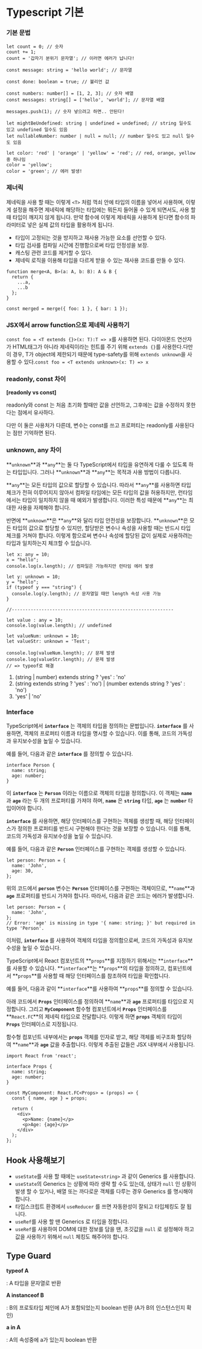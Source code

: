 # Typescript 기본

### 기본 문법

```tsx
let count = 0; // 숫자
count += 1;
count = '갑자기 분위기 문자열'; // 이러면 에러가 납니다!

const message: string = 'hello world'; // 문자열

const done: boolean = true; // 불리언 값

const numbers: number[] = [1, 2, 3]; // 숫자 배열
const messages: string[] = ['hello', 'world']; // 문자열 배열

messages.push(1); // 숫자 넣으려고 하면.. 안된다!

let mightBeUndefined: string | undefined = undefined; // string 일수도 있고 undefined 일수도 있음
let nullableNumber: number | null = null; // number 일수도 있고 null 일수도 있음

let color: 'red' | 'orange' | 'yellow' = 'red'; // red, orange, yellow 중 하나임
color = 'yellow';
color = 'green'; // 에러 발생!
```

### 제너릭

제네릭을 사용 할 때는 이렇게 `<T>` 처럼 꺽쇠 안에 타입의 이름을 넣어서 사용하며, 이렇게 설정을 해주면 제네릭에 해당하는 타입에는 뭐든지 들어올 수 있게 되면서도, 사용 할 때 타입이 깨지지 않게 됩니다. 만약 함수에 이렇게 제네릭을 사용하게 된다면 함수의 파라미터로 넣은 실제 값의 타입을 활용하게 됩니다.

- 타입이 고정되는 것을 방지하고 재사용 가능한 요소를 선언할 수 있다.
- 타입 검사를 컴파일 시간에 진행함으로써 타입 안정성을 보장.
- 캐스팅 관련 코드를 제거할 수 있다.
- 제네릭 로직을 이용해 타입을 다르게 받을 수 있는 재사용 코드를 만들 수 있다.

```tsx
function merge<A, B>(a: A, b: B): A & B {
  return {
    ...a,
    ...b
  };
}

const merged = merge({ foo: 1 }, { bar: 1 });
```

### JSX에서 arrow function으로 제네릭 사용하기

`const foo = <T extends {}>(x: T):T => x`를 사용하면 된다. 다이아몬드 연산자가 HTML태그가 아니라 제네릭이라는 힌트를 주기 위해 `extends {}`를 사용한다.다만 이 경우, T가 object에 제한되기 때문에 type-safety를 위해 `extends unknown`을 사용할 수 있다.`const foo = <T extends unknown>(x: T) => x`

### readonly, const 차이

**[readonly vs const]**

readonly와 const 는 처음 초기화 할때만 값을 선언하고, 그후에는 값을 수정하지 못한다는 점에서 유사하다.

다만 이 둘은 사용처가 다른데, 변수는 const를 쓰고 프로퍼티는 readonly를 사용된다는 점만 기억하면 된다.

### unknown, any 차이

**`unknown`**과 **`any`**는 둘 다 TypeScript에서 타입을 유연하게 다룰 수 있도록 하는 타입입니다. 그러나 **`unknown`**과 **`any`**는 목적과 사용 방법이 다릅니다.

**`any`**는 모든 타입의 값으로 할당할 수 있습니다. 따라서 **`any`**를 사용하면 타입 체크가 전혀 이루어지지 않아서 컴파일 타임에는 모든 타입의 값을 허용하지만, 런타임에서는 타입이 일치하지 않을 때 예외가 발생합니다. 이러한 특성 때문에 **`any`**는 최대한 사용을 자제해야 합니다.

반면에 **`unknown`**은 **`any`**와 달리 타입 안전성을 보장합니다. **`unknown`**은 모든 타입의 값으로 할당할 수 있지만, 할당받은 변수나 속성을 사용할 때는 반드시 타입 체크를 거쳐야 합니다. 이렇게 함으로써 변수나 속성에 할당된 값이 실제로 사용하려는 타입과 일치하는지 체크할 수 있습니다.

```tsx
let x: any = 10;
x = "hello";
console.log(x.length); // 컴파일은 가능하지만 런타임 에러 발생

let y: unknown = 10;
y = "hello";
if (typeof y === "string") {
  console.log(y.length); // 문자열일 때만 length 속성 사용 가능
}

//------------------------------------------------------------

let value : any = 10;
console.log(value.length); // undefined

let valueNum: unknown = 10;
let valueStr: unknown = 'Test';

console.log(valueNum.length); // 문제 발생
console.log(valueStr.length); // 문제 발생
// => typeof로 해결
```

1. (string | number) extends string ? 'yes' : 'no'
2. (string extends string ? 'yes' : 'no') | (number extends string ? 'yes' : 'no')
3. 'yes' | 'no'

### Interface

TypeScript에서 **`interface`** 는 객체의 타입을 정의하는 문법입니다. **`interface`** 를 사용하면, 객체의 프로퍼티 이름과 타입을 명시할 수 있습니다. 이를 통해, 코드의 가독성과 유지보수성을 높일 수 있습니다.

예를 들어, 다음과 같은 **`interface`** 를 정의할 수 있습니다.

```tsx
interface Person {
  name: string;
  age: number;
}
```

이 **`interface`** 는 **`Person`** 이라는 이름으로 객체의 타입을 정의합니다. 이 객체는 **`name`** 과 **`age`** 라는 두 개의 프로퍼티를 가져야 하며, **`name`** 은 **`string`** 타입, **`age`** 는 **`number`** 타입이어야 합니다.

**`interface`** 를 사용하면, 해당 인터페이스를 구현하는 객체를 생성할 때, 해당 인터페이스가 정의한 프로퍼티를 반드시 구현해야 한다는 것을 보장할 수 있습니다. 이를 통해, 코드의 가독성과 유지보수성을 높일 수 있습니다.

예를 들어, 다음과 같은 **`Person`** 인터페이스를 구현하는 객체를 생성할 수 있습니다.

```tsx
let person: Person = {
  name: 'John',
  age: 30,
};
```

위의 코드에서 **`person`** 변수는 **`Person`** 인터페이스를 구현하는 객체이므로, **`name`**과 **`age`** 프로퍼티를 반드시 가져야 합니다. 따라서, 다음과 같은 코드는 에러가 발생합니다.

```tsx
let person: Person = {
  name: 'John',
};
// Error: 'age' is missing in type '{ name: string; }' but required in type 'Person'.
```

이처럼, **`interface`** 를 사용하여 객체의 타입을 정의함으로써, 코드의 가독성과 유지보수성을 높일 수 있습니다.

TypeScript에서 React 컴포넌트의 **`props`**를 지정하기 위해서는 **`interface`**를 사용할 수 있습니다. **`interface`**는 **`props`**의 타입을 정의하고, 컴포넌트에서 **`props`**를 사용할 때 해당 인터페이스를 참조하여 타입을 확인합니다.

예를 들어, 다음과 같이 **`interface`**를 사용하여 **`props`**를 정의할 수 있습니다.

아래 코드에서 **`Props`** 인터페이스를 정의하여 **`name`**과 **`age`** 프로퍼티를 타입으로 지정합니다. 그리고 **`MyComponent`** 함수형 컴포넌트에서 **`Props`** 인터페이스를 **`React.FC`**의 제네릭 타입으로 전달합니다. 이렇게 하면 **`props`** 객체의 타입이 **`Props`** 인터페이스로 지정됩니다.

함수형 컴포넌트 내부에서는 **`props`** 객체를 인자로 받고, 해당 객체를 비구조화 할당하여 **`name`**과 **`age`** 값을 추출합니다. 이렇게 추출된 값들은 JSX 내부에서 사용됩니다.

```tsx
import React from 'react';

interface Props {
  name: string;
  age: number;
}

const MyComponent: React.FC<Props> = (props) => {
  const { name, age } = props;

  return (
    <div>
      <p>Name: {name}</p>
      <p>Age: {age}</p>
    </div>
  );
};
```

## Hook 사용해보기

- `useState`를 사용 할 때에는 `useState<string>` 과 같이 Generics 를 사용합니다.
- `useState`의 Generics 는 상황에 따라 생략 할 수도 있는데, 상태가 `null` 인 상황이 발생 할 수 있거나, 배열 또는 까다로운 객체를 다루는 경우 Generics 를 명시해야 합니다.
- 타입스크립트 환경에서 `useReducer` 를 쓰면 자동완성이 잘되고 타입체킹도 잘 됩니다.
- `useRef`를 사용 할 땐 Generics 로 타입을 정합니다.
- `useRef`를 사용하여 DOM에 대한 정보를 담을 땐, 초깃값을 `null` 로 설정해야 하고 값을 사용하기 위해서 `null` 체킹도 해주어야 합니다.

## Type Guard

**typeof A**

: A 타입을 문자열로 반환

**A instanceof B**

: B의 프로토타입 체인에 A가 포함되었는지 boolean 반환 (A가 B의 인스턴스인지 확인)

**a in A**

: A의 속성중에 a가 있는지 boolean 반환
